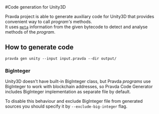 #Code generation for Unity3D

Pravda project is able to generate auxiliary code for Unity3D that provides convenient way to call _program's_ methods.  
It uses [`meta`](meta.md) information from the given bytecode to detect and analyse methods of the _program_. 

## How to generate code

```
pravda gen unity --input input.pravda --dir output/
```

### BigInteger

Unity3D doesn't have built-in BigInteger class, but Pravda _programs_ use BigInteger to work with blockchain addresses, 
so Pravda Code Generator includes BigInteger implementation as separate file by default. 

To disable this behaviour and exclude BigInteger file from generated sources you should specify it by `--exclude-big-integer` flag. 